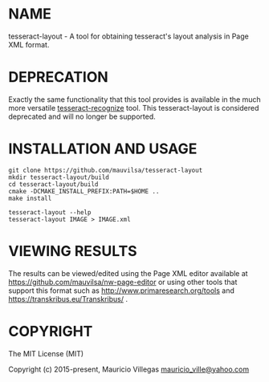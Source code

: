 # NAME

tesseract-layout - A tool for obtaining tesseract's layout analysis in Page XML format.

# DEPRECATION

Exactly the same functionality that this tool provides is available in the much more versatile [tesseract-recognize](https://github.com/mauvilsa/tesseract-recognize) tool. This tesseract-layout is considered deprecated and will no longer be supported.

# INSTALLATION AND USAGE

    git clone https://github.com/mauvilsa/tesseract-layout
    mkdir tesseract-layout/build
    cd tesseract-layout/build
    cmake -DCMAKE_INSTALL_PREFIX:PATH=$HOME ..
    make install
    
    tesseract-layout --help
    tesseract-layout IMAGE > IMAGE.xml

# VIEWING RESULTS

The results can be viewed/edited using the Page XML editor available at https://github.com/mauvilsa/nw-page-editor or using other tools that support this format such as http://www.primaresearch.org/tools and https://transkribus.eu/Transkribus/ .

# COPYRIGHT

The MIT License (MIT)

Copyright (c) 2015-present, Mauricio Villegas <mauricio_ville@yahoo.com>
